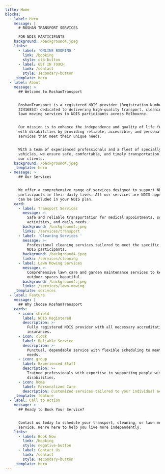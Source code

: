 ```yaml
---
title: Home
blocks:
  - label: Hero
    message: |
      # ROSHAN TRANSPORT SERVICES

      FOR NDIS PARTICIPANTS
    background: /background4.jpeg
    links:
      - label: 'ONLINE BOOKING '
        link: /booking
        style: cta-button
      - label: GET IN TOUCH
        link: /contact
        style: secondary-button
    _template: hero
  - label: About
    message: >
      ## Welcome to RoshanTransport


      RoshanTransport is a registered NDIS provider (Registration Number:
      22416853) dedicated to delivering high-quality transport, cleaning, and
      lawn moving services to NDIS participants across Melbourne.


      Our mission is to enhance the independence and quality of life for people
      with disabilities by providing reliable, accessible, and personalized
      services that meet their unique needs.


      With a team of experienced professionals and a fleet of specially equipped
      vehicles, we ensure safe, comfortable, and timely transportation for all
      our clients.
    background: /background4.jpeg
    _template: hero
  - message: >
      ## Our Services


      We offer a comprehensive range of services designed to support NDIS
      participants in their daily lives. All our services are NDIS-approved and
      can be included in your NDIS plan.
    card:
      - label: Transport Services
        message: >-
          Safe and reliable transportation for medical appointments, social
          activities, and daily needs.
        background: /background4.jpeg
        links: /services/transport
      - label: 'Cleaning Services '
        message: >-
          Professional cleaning services tailored to meet the specific needs of
          NDIS participants.
        background: /background4.jpeg
        links: /services/cleaning
      - label: Lawn Mowing Services
        message: >-
          Comprehensive lawn care and garden maintenance services to keep your
          outdoor spaces beautiful.
        background: /background4.jpeg
        links: /services/lawn-mowing
    _template: serivces
  - label: Feature
    message: |
      ## Why Choose RoshanTransport
    cards:
      - icon: shield
        label: NDIS Registered
        description: >-
          Fully registered NDIS provider with all necessary accreditations and
          insurances.
      - icon: clock
        label: Reliable Service
        description: >-
          Punctual, dependable service with flexible scheduling to meet your
          needs.
      - icon: group
        label: Experienced Staff
        description: >-
          Trained professionals with expertise in supporting people with
          disabilities.
      - icon: home
        label: Personalized Care
        description: Customized services tailored to your individual needs and preferences.
    _template: feature
  - label: Call to Action
    message: >
      ## Ready to Book Your Service?


      Contact us today to schedule your transport, cleaning, or lawn moving
      service. We're here to help you live more independently.
    links:
      - label: Book Now
        link: /booking
        style: negative-button
      - label: Contact Us
        link: /contact
        style: secondary-button
    _template: hero
---
```


